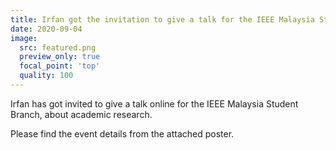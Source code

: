 ```yaml
---
title: Irfan got the invitation to give a talk for the IEEE Malaysia Student Branch
date: 2020-09-04
image:
  src: featured.png
  preview_only: true
  focal_point: 'top'
  quality: 100
---
```

Irfan has got invited to give a talk online for the IEEE Malaysia Student Branch, about academic research.
<!--more-->

Please find the event details from the attached poster.